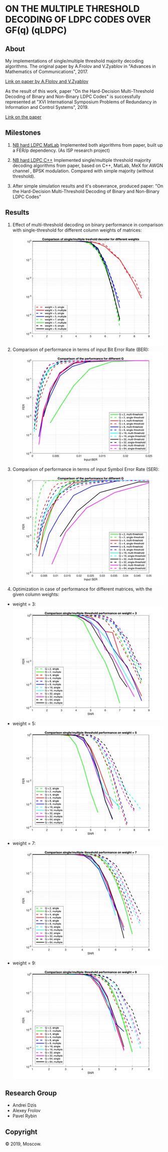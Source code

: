 # ON THE MULTIPLE THRESHOLD DECODING OF LDPC CODES OVER GF(q) (qLDPC)


## About
My implementations of single/multiple threshold majority decoding algorithms. 
The original paper by A.Frolov and V.Zyablov in "Advances in Mathematics of Communications", 2017.

[Link on paper by A.Flolov and V.Zyablov](https://github.com/dzisandy/qLDPC/blob/master/2017_amc.pdf)

As the result of this work, paper "On the Hard-Decision Multi-Threshold Decoding of Binary and Non-Binary LDPC Codes" is successfully represented at "XVI International Symposium Problems of Redundancy in Information and Control Systems", 2019. 


[Link on the paper](https://ieeexplore.ieee.org/document/9003311)


## Milestones

1. [NB hard LDPC MatLab](https://github.com/dzisandy/qLDPC/tree/master/NB%20hard%20LDPC%20MatLab)
Implemented both algorithms from paper, built up a FER/p dependency. (As ISP research project)

2. [NB hard LDPC C++](https://github.com/dzisandy/qLDPC/tree/master/NB%20hard%20LDPC%20C%2B%2B)
Implemented single/multiple threshold majority decoding algorithms from paper, based on C++, MatLab, MeX for AWGN channel , BPSK modulation. Compared with simple majority (without threshold).

3. After simple simulation results and it's obsevrance, produced paper:
  "On the Hard-Decision Multi-Threshold Decoding of Binary and Non-Binary LDPC Codes"
  
## Results
1. Effect of multi-threshold decoding on binary performance in comparison with single-threshold for different column weights of matrices:
  ![alt tag](https://github.com/dzisandy/qLDPC/blob/master/NB%20hard%20LDPC%20C%2B%2B/binary_soft_decoder/binary_comparison.png)
2. Comparison of performance in terms of input Bit Error Rate (BER):
  ![alt tag](https://github.com/dzisandy/qLDPC/blob/master/NB%20hard%20LDPC%20C%2B%2B/Inputber.png)  
3. Comparison of performance in terms of input Symbol Error Rate (SER):
  ![alt tag](https://github.com/dzisandy/qLDPC/blob/master/NB%20hard%20LDPC%20C%2B%2B/Inputser.png)  
4. Optimization in case of performance for different matrices, with the given column weights: 
  * weight = 3:
    ![alt tag](https://github.com/dzisandy/qLDPC/blob/master/NB%20hard%20LDPC%20C%2B%2B/Compare_weight%3D3.png)  
  * weight = 5:
    ![alt tag](https://github.com/dzisandy/qLDPC/blob/master/NB%20hard%20LDPC%20C%2B%2B/Compare_weight%3D5.png)  
  * weight = 7:
    ![alt tag](https://github.com/dzisandy/qLDPC/blob/master/NB%20hard%20LDPC%20C%2B%2B/Compare_weight%253D7.png)  
  * weight = 9:
    ![alt tag](https://github.com/dzisandy/qLDPC/blob/master/NB%20hard%20LDPC%20C%2B%2B/Compare_weight%253D9.png)  



## Research Group
* Andrei Dzis
* Alexey Frolov
* Pavel Rybin

## Copyright
© 2019, Moscow.


